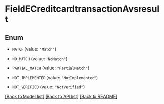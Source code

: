 # FieldECreditcardtransactionAvsresult

## Enum


* `MATCH` (value: `"Match"`)

* `NO_MATCH` (value: `"NoMatch"`)

* `PARTIAL_MATCH` (value: `"PartialMatch"`)

* `NOT_IMPLEMENTED` (value: `"NotImplemented"`)

* `NOT_VERIFIED` (value: `"NotVerified"`)


[[Back to Model list]](../README.md#documentation-for-models) [[Back to API list]](../README.md#documentation-for-api-endpoints) [[Back to README]](../README.md)


